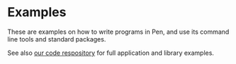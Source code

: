 # Examples

These are examples on how to write programs in Pen, and use its command line tools and standard packages.

See also [our code respository](https://github.com/pen-lang/pen/tree/main/examples) for full application and library examples.
